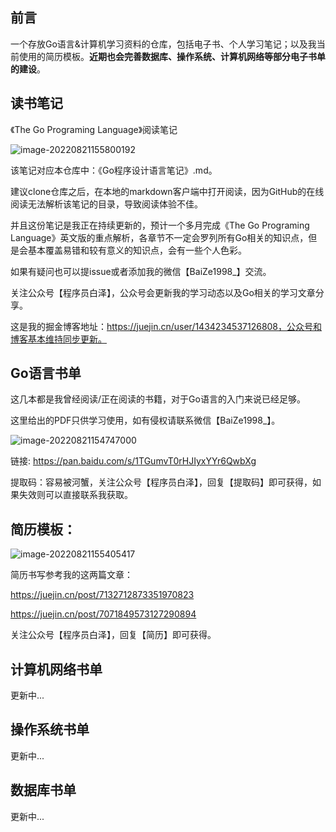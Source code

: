 ## 前言

一个存放Go语言&计算机学习资料的仓库，包括电子书、个人学习笔记；以及我当前使用的简历模板。**近期也会完善数据库、操作系统、计算机网络等部分电子书单的建设**。

## 读书笔记

《The Go Programing Language》阅读笔记

![image-20220821155800192](https://baize-blog-images.oss-cn-shanghai.aliyuncs.com/img/image-20220821155800192.png)

该笔记对应本仓库中：《Go程序设计语言笔记》.md。

建议clone仓库之后，在本地的markdown客户端中打开阅读，因为GitHub的在线阅读无法解析该笔记的目录，导致阅读体验不佳。

并且这份笔记是我正在持续更新的，预计一个多月完成《The Go Programing Language》英文版的重点解析，各章节不一定会罗列所有Go相关的知识点，但是会基本覆盖易错和较有意义的知识点，会有一些个人色彩。

如果有疑问也可以提issue或者添加我的微信【BaiZe1998_】交流。

关注公众号【程序员白泽】，公众号会更新我的学习动态以及Go相关的学习文章分享。

这是我的掘金博客地址：https://juejin.cn/user/1434234537126808，公众号和博客基本维持同步更新。

## Go语言书单

这几本都是我曾经阅读/正在阅读的书籍，对于Go语言的入门来说已经足够。

这里给出的PDF只供学习使用，如有侵权请联系微信【BaiZe1998_】。

![image-20220821154747000](https://baize-blog-images.oss-cn-shanghai.aliyuncs.com/img/image-20220821154747000.png)

链接: https://pan.baidu.com/s/1TGumvT0rHJIyxYYr6QwbXg

提取码：容易被河蟹，关注公众号【程序员白泽】，回复【提取码】即可获得，如果失效则可以直接联系我获取。

## 简历模板：

![image-20220821155405417](https://baize-blog-images.oss-cn-shanghai.aliyuncs.com/img/image-20220821155405417.png)

简历书写参考我的这两篇文章：

https://juejin.cn/post/7132712873351970823

https://juejin.cn/post/7071849573127290894

关注公众号【程序员白泽】，回复【简历】即可获得。

## 计算机网络书单

更新中...

## 操作系统书单

更新中...

## 数据库书单

更新中...

